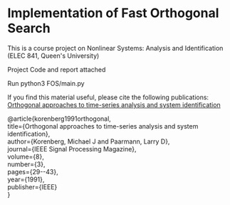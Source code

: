 # Implementation of Fast Orthogonal Search

This is a course project on Nonlinear Systems: Analysis and Identification (ELEC 841, Queen's University)

Project Code and report attached

Run python3 FOS/main.py


If you find this material useful, please cite the following publications:
[Orthogonal approaches to time-series analysis and system identification](https://ieeexplore.ieee.org/abstract/document/127999)

@article{korenberg1991orthogonal,<br />
  title={Orthogonal approaches to time-series analysis and system identification},<br />
  author={Korenberg, Michael J and Paarmann, Larry D},<br />
  journal={IEEE Signal Processing Magazine},<br />
  volume={8},<br />
  number={3},<br />
  pages={29--43},<br />
  year={1991},<br />
  publisher={IEEE}<br />
}<br />
